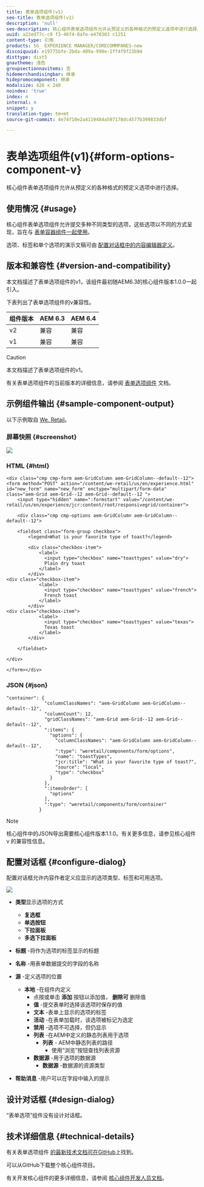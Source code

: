 ```yaml
---
title: 表单选项组件(v1)
seo-title: 表单选项组件(v1)
description: 'null'
seo-description: 核心组件表单选项组件允许从预定义的各种格式的预定义选项中进行选择。
uuid: a22ed77c-c9 f3-46f4-8afe-e478383 c1251
content-type: 引用
products: SG_ EXPERIENCE MANAGER/CORECOMMPANES-new
discoiquuid: e19775bfe-2bda-409a-998e-1ff4f9f23b94
disttype: dist5
gnavtheme: 浅色
groupsectionnavitems: 否
hidemerchandisingbar: 继承
hidepromocomponent: 继承
modalsize: 426 x 240
noindex: 'true'
index: n
internal: n
snippet: y
translation-type: tm+mt
source-git-commit: 4e74f10e2a4119484a597178dc4577b399833dbf

---
```



# 表单选项组件(v1){#form-options-component-v}

核心组件表单选项组件允许从预定义的各种格式的预定义选项中进行选择。

## 使用情况 {#usage}

核心组件表单选项组件允许提交多种不同类型的选项，这些选项以不同的方式呈现，旨在与 [表单容器组件一起使用](form-container.md)。

选项、标签和单个选项的演示文稿可由 [配置对话框中的内容编辑器定义](form-options-v1.md#main-pars_title)。

## 版本和兼容性 {#version-and-compatibility}

本文档描述了表单选项组件的v1，该组件最初随AEM6.3的核心组件版本1.0.0一起引入。

下表列出了表单选项组件的v兼容性。

| 组件版本 | AEM 6.3 | AEM 6.4 |
|--- |--- |--- |
| v2 | 兼容 | 兼容 |
| v1 | 兼容 | 兼容 |

>[!CAUTION]
>
>本文档描述了表单选项组件的v1。
>
>有关表单选项组件的当前版本的详细信息，请参阅 [表单选项组件](form-options.md) 文档。

## 示例组件输出 {#sample-component-output}

以下示例取自 [We. Retail](https://helpx.adobe.com/experience-manager/6-4/sites/developing/using/we-retail.html)。

### 屏幕快照 {#screenshot}

![](assets/chlimage_1-89.png)

### HTML {#html}

```
<div class="cmp cmp-form aem-GridColumn aem-GridColumn--default--12">
<form method="POST" action="/content/we-retail/us/en/experience.html" id="new_form" name="new_form" enctype="multipart/form-data" class="aem-Grid aem-Grid--12 aem-Grid--default--12 ">
    <input type="hidden" name=":formstart" value="/content/we-retail/us/en/experience/jcr:content/root/responsivegrid/container">
    
    <div class="cmp cmp-options aem-GridColumn aem-GridColumn--default--12">

    <fieldset class="form-group checkbox">
        <legend>What is your favorite type of toast?</legend>
        
        <div class="checkbox-item">
            <label>
              <input type="checkbox" name="toasttypes" value="dry">
              Plain dry toast
            </label>
        </div>
<div class="checkbox-item">
            <label>
              <input type="checkbox" name="toasttypes" value="french">
              French toast
            </label>
        </div>
<div class="checkbox-item">
            <label>
              <input type="checkbox" name="toasttypes" value="texas">
              Texas toast
            </label>
        </div>

    </fieldset>
    
</div>
    
</form></div>
```

### JSON {#json}

```
"container": {
              "columnClassNames": "aem-GridColumn aem-GridColumn--default--12",
              "columnCount": 12,
              "gridClassNames": "aem-Grid aem-Grid--12 aem-Grid--default--12",
              ":items": {
                "options": {
                  "columnClassNames": "aem-GridColumn aem-GridColumn--default--12",
                  ":type": "weretail/components/form/options",
                  "name": "toastTypes",
                  "jcr:title": "What is your favorite type of toast?",
                  "source": "local",
                  "type": "checkbox"
                }
              },
              ":itemsOrder": [
                "options"
              ],
              ":type": "weretail/components/form/container"
            }
```

>[!NOTE]
>
>核心组件中的JSON导出需要核心组件版本1.1.0。有关更多信息，请参见核心组件v [](versions.md#main-pars_title_236368006) 的兼容性信息。

## 配置对话框 {#configure-dialog}

配置对话框允许内容作者定义应显示的选项类型、标签和可用选项。

![](assets/chlimage_1-90.png)

* **类型**显示选项的方式

   * **复选框**
   * **单选按钮**
   * **下拉面板**
   * **多选下拉面板**

* **标题** -将作为选项的标签显示的标题
* **名称** -用表单数据提交的字段的名称
* **源** -定义选项的位置

   * **本地** -在组件内定义
      * 点按或单击 **添加** 按钮以添加值， **删除可** 删除值
      * **值** -提交表单时选择该选项时保存的值
      * **文本** -表单上显示的选项的标签
      * **活动** -在表单加载时，该选项被标记为选定
      * **禁用** -选项不可选择，但仍显示
      * **列表** -在AEM中定义的静态列表用于选项
         * **列表** - AEM中静态列表的路径
            * 使用“浏览”按钮查找列表资源
      * **数据源** -用于选项的数据源
         * **数据源** -数据源的资源类型
* **帮助消息** -用户可以在字段中输入的提示

## 设计对话框 {#design-dialog}

“表单选项”组件没有设计对话框。

## 技术详细信息 {#technical-details}

有关表单选项组件 [的最新技术文档可在GitHub](https://github.com/adobe/aem-core-wcm-components/tree/master/content/src/content/jcr_root/apps/core/wcm/components/form/options/v1/options)上找到。

可以从GitHub下载整个核心组件项目。

有关开发核心组件的更多详细信息，请参阅 [核心组件开发人员文档](developing.md)。

